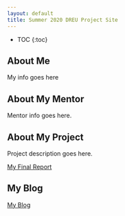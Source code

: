 ```yaml
---
layout: default
title: Summer 2020 DREU Project Site
---
```


* TOC
{:toc}

## About Me

My info goes here

## About My Mentor

Mentor info goes here.

## About My Project

Project description goes here.

[My Final Report](files/finalreport.pdf)

## My Blog

[My Blog](blog.html)
